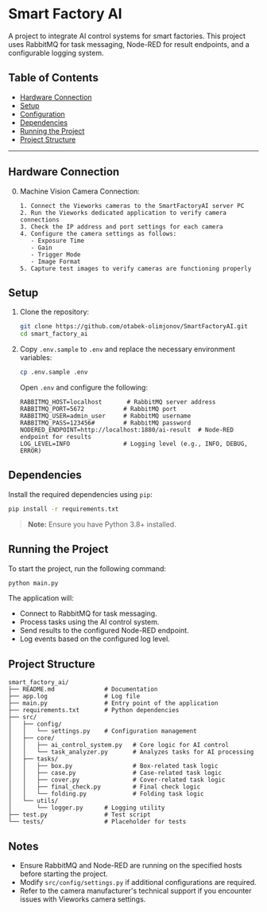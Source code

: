 # Smart Factory AI
A project to integrate AI control systems for smart factories. This project uses RabbitMQ for task messaging, Node-RED for result endpoints, and a configurable logging system.

## Table of Contents
- [Hardware Connection](#hardware-connection)
- [Setup](#setup)
- [Configuration](#configuration)
- [Dependencies](#dependencies)
- [Running the Project](#running-the-project)
- [Project Structure](#project-structure)
---

## Hardware Connection
0. Machine Vision Camera Connection:
   ```
   1. Connect the Vieworks cameras to the SmartFactoryAI server PC
   2. Run the Vieworks dedicated application to verify camera connections
   3. Check the IP address and port settings for each camera
   4. Configure the camera settings as follows:
      - Exposure Time
      - Gain
      - Trigger Mode
      - Image Format
   5. Capture test images to verify cameras are functioning properly
   ```

## Setup
1. Clone the repository:
   ```bash
   git clone https://github.com/otabek-olimjonov/SmartFactoryAI.git
   cd smart_factory_ai
   ```

2. Copy `.env.sample` to `.env` and replace the necessary environment variables:
   ```bash
   cp .env.sample .env
   ```
   Open `.env` and configure the following:
   ```
   RABBITMQ_HOST=localhost       # RabbitMQ server address
   RABBITMQ_PORT=5672           # RabbitMQ port
   RABBITMQ_USER=admin_user     # RabbitMQ username
   RABBITMQ_PASS=123456#        # RabbitMQ password
   NODERED_ENDPOINT=http://localhost:1880/ai-result  # Node-RED endpoint for results
   LOG_LEVEL=INFO               # Logging level (e.g., INFO, DEBUG, ERROR)
   ```

## Dependencies
Install the required dependencies using `pip`:
```bash
pip install -r requirements.txt
```
> **Note:** Ensure you have Python 3.8+ installed.

## Running the Project
To start the project, run the following command:
```bash
python main.py
```
The application will:
- Connect to RabbitMQ for task messaging.
- Process tasks using the AI control system.
- Send results to the configured Node-RED endpoint.
- Log events based on the configured log level.

## Project Structure
```
smart_factory_ai/
├── README.md              # Documentation
├── app.log                # Log file
├── main.py                # Entry point of the application
├── requirements.txt       # Python dependencies
├── src/
│   ├── config/
│   │   └── settings.py    # Configuration management
│   ├── core/
│   │   ├── ai_control_system.py   # Core logic for AI control
│   │   └── task_analyzer.py       # Analyzes tasks for AI processing
│   ├── tasks/
│   │   ├── box.py                 # Box-related task logic
│   │   ├── case.py                # Case-related task logic
│   │   ├── cover.py               # Cover-related task logic
│   │   ├── final_check.py         # Final check logic
│   │   └── folding.py             # Folding task logic
│   └── utils/
│       └── logger.py      # Logging utility
├── test.py                # Test script
└── tests/                 # Placeholder for tests
```

## Notes
- Ensure RabbitMQ and Node-RED are running on the specified hosts before starting the project.
- Modify `src/config/settings.py` if additional configurations are required.
- Refer to the camera manufacturer's technical support if you encounter issues with Vieworks camera settings.

